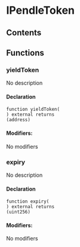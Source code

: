 # IPendleToken





## Contents
<!-- START doctoc -->
<!-- END doctoc -->




## Functions

### yieldToken
No description


#### Declaration
```solidity
function yieldToken(
) external returns
(address)
```

#### Modifiers:
No modifiers



### expiry
No description


#### Declaration
```solidity
function expiry(
) external returns
(uint256)
```

#### Modifiers:
No modifiers





